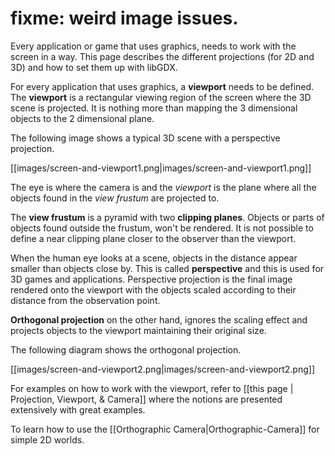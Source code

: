 # fixme: weird image issues.

Every application or game that uses graphics, needs to work with the screen in a way. This page describes the different projections (for 2D and 3D) and how to set them up with libGDX.

For every application that uses graphics, a **viewport** needs to be defined. The **viewport** is a rectangular viewing region of the screen where the 3D scene is projected. It is nothing more than mapping the 3 dimensional objects to the 2 dimensional plane. 

The following image shows a typical 3D scene with a perspective projection.

[[images/screen-and-viewport1.png|images/screen-and-viewport1.png]]

The eye is where the camera is and the *viewport* is the plane where all the objects found in the *view frustum* are projected to.

The **view frustum** is a pyramid with two **clipping planes**. Objects or parts of objects found outside the frustum, won't be rendered.
It is not possible to define a near clipping plane closer to the observer than the viewport.

When the human eye looks at a scene, objects in the distance appear smaller than objects close by. This is called **perspective** and this is used for 3D games and applications. Perspective projection is the final image rendered onto the viewport with the objects scaled according to their distance from the observation point.

**Orthogonal projection** on the other hand, ignores the scaling effect and projects objects to the viewport maintaining their original size.

The following diagram shows the orthogonal projection.

[[images/screen-and-viewport2.png|images/screen-and-viewport2.png]]

For examples on how to work with the viewport, refer to [[this page | Projection, Viewport, & Camera]] where the notions are presented extensively with great examples.

To learn how to use the [[Orthographic Camera|Orthographic-Camera]] for simple 2D worlds.
